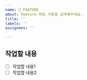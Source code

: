 ```yaml
---
name: 🧩 FEATURE
about: Feature 작업 사항을 입력해주세요.
title: ''
labels: ''
assignees: ''

---
```


## 작업할 내용
- [ ] 작업할 내용1
- [ ] 작업할 내용2
